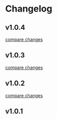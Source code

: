 # Changelog


## v1.0.4

[compare changes](https://github.com/cloudware-com-kh/nuxt-graphql-tools/compare/v1.0.3...v1.0.4)

## v1.0.3

[compare changes](https://github.com/cloudware-com-kh/nuxt-graphql-tools/compare/v1.0.2...v1.0.3)

## v1.0.2

[compare changes](https://github.com/cloudware-com-kh/nuxt-graphql-tools/compare/v1.0.1...v1.0.2)

## v1.0.1

